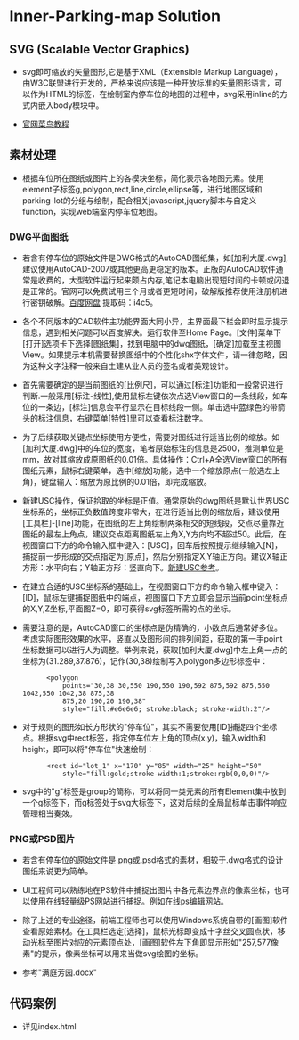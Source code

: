 # Inner-Parking-map Solution

## SVG (Scalable Vector Graphics)

- svg即可缩放的矢量图形,它是基于XML（Extensible Markup Language），由W3C联盟进行开发的，严格来说应该是一种开放标准的矢量图形语言，可以作为HTML的标签，在绘制室内停车位的地图的过程中，svg采用inline的方式内嵌入body模块中。

- [官网菜鸟教程](http://www.w3school.com.cn/svg/index.asp)

## 素材处理

- 根据车位所在图纸或图片上的各模块坐标，简化表示各地图元素。使用element子标签g,polygon,rect,line,circle,ellipse等，进行地图区域和parking-lot的分组与绘制，配合相关javascript,jquery脚本与自定义function，实现web端室内停车位地图。

### DWG平面图纸

- 若含有停车位的原始文件是DWG格式的AutoCAD图纸集，如[加利大厦.dwg],建议使用AutoCAD-2007或其他更高更稳定的版本。正版的AutoCAD软件通常是收费的，大型软件运行起来颇占内存,笔记本电脑出现短时间的卡顿或闪退是正常的。官网可以免费试用三个月或者更短时间，破解版推荐使用注册机进行密钥破解。[百度网盘](https://pan.baidu.com/s/11aIYG4SIo7cEjx6HEMSCuw) 提取码：i4c5。

- 各个不同版本的CAD软件主功能界面大同小异，主界面最下栏会即时显示提示信息，遇到相关问题可以百度解决。运行软件至Home Page。[文件]菜单下[打开]选项卡下选择[图纸集]，找到电脑中的dwg图纸，[确定]加载至主视图View。如果提示本机需要替换图纸中的个性化shx字体文件，请一律忽略，因为这种文字注释一般来自土建从业人员的签名或者美观设计。

- 首先需要确定的是当前图纸的[比例尺]，可以通过[标注]功能和一般常识进行判断.一般采用[标注-线性],使用鼠标左键依次点选View窗口的一条线段，如车位的一条边，[标注]信息会平行显示在目标线段一侧。单击选中蓝绿色的带箭头的标注信息，右键菜单[特性]里可以查看标注数字。

- 为了后续获取关键点坐标使用方便性，需要对图纸进行适当比例的缩放。如[加利大厦.dwg]中的车位的宽度，笔者原始标注的信息是2500，推测单位是mm，故对其缩放成原图纸的0.01倍。具体操作：Ctrl+A全选View窗口的所有图纸元素，鼠标右键菜单，选中[缩放]功能，选中一个缩放原点(一般选左上角)，键盘输入：缩放为原比例的0.01倍，即完成缩放。

- 新建USC操作，保证拾取的坐标是正值。通常原始的dwg图纸是默认世界USC坐标系的，坐标正负数值跨度非常大，在进行适当比例的缩放后，建议使用[工具栏]-[line]功能，在图纸的左上角绘制两条相交的短线段，交点尽量靠近图纸的最左上角点，建议交点距离图纸左上角X,Y方向均不超过50。此后，在视图窗口下方的命令输入框中键入：[USC]，回车后按照提示继续输入[N]，捕捉前一步形成的交点指定为[原点]，然后分别指定X,Y轴正方向。建议X轴正方形：水平向右；Y轴正方形：竖直向下。[新建USC参考](https://zhidao.baidu.com/question/1924060573348733427.html)。

- 在建立合适的USC坐标系的基础上，在视图窗口下方的命令输入框中键入：[ID]，鼠标左键捕捉图纸中的端点，视图窗口下方立即会显示当前point坐标点的X,Y,Z坐标,平面图Z=0，即可获得svg标签所需的点的坐标。

- 需要注意的是，AutoCAD窗口的坐标点是伪精确的，小数点后通常好多位。考虑实际图形效果的水平，竖直以及图形间的排列间距，获取的第一手point坐标数据可以进行人为调整。举例来说，获取[加利大厦.dwg]中左上角一点的坐标为(31.289,37.876)，记作(30,38)绘制写入polygon多边形标签中：

            <polygon 
                points="30,38 30,550 190,550 190,592 875,592 875,550 1042,550 1042,38 875,38
                875,20 190,20 190,38"
                style="fill:#e6e6e6; stroke:black; stroke-width:2"/>

- 对于规则的图形如长方形状的"停车位"，其实不需要使用[ID]捕捉四个坐标点。根据svg中rect标签，指定停车位左上角的顶点(x,y)，输入width和height，即可以将"停车位"快速绘制：

            <rect id="lot_1" x="170" y="85" width="25" height="50" 
                style="fill:gold;stroke-width:1;stroke:rgb(0,0,0)"/>

- svg中的"g"标签是group的简称，可以将同一类元素的所有Element集中放到一个g标签下，而g标签处于svg大标签下，这对后续的全局鼠标单击事件响应管理相当奏效。

### PNG或PSD图片

- 若含有停车位的原始文件是.png或.psd格式的素材，相较于.dwg格式的设计图纸来说更为简单。

- UI工程师可以熟练地在PS软件中捕捉出图片中各元素边界点的像素坐标，也可以使用在线轻量级PS网站进行捕捉。例如[在线ps编辑网站](https://www.uupoop.com/)。

- 除了上述的专业途径，前端工程师也可以使用Windows系统自带的[画图]软件查看原始素材。在工具栏选定[选择]，鼠标光标即变成十字丝交叉圆点状，移动光标至图片对应的元素顶点处，[画图]软件左下角即显示形如"257,577像素"的提示，像素坐标可以用来当做svg绘图的坐标。

- 参考"满庭芳园.docx"

## 代码案例

- 详见index.html
